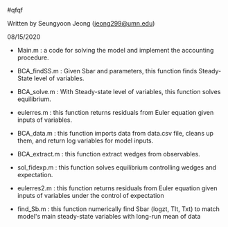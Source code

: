 
#qfqf

  Written by Seungyoon Jeong (jeong299@umn.edu)      
  				               
  08/15/2020					       


- Main.m : a code for solving the model and implement the accounting procedure.

- BCA_findSS.m : Given Sbar and parameters, this function finds Steady-State level of variables.

- BCA_solve.m : With Steady-state level of variables, this function solves equilibrium.
	 	
- eulerres.m : this function returns residuals from Euler equation given inputs of variables.

- BCA_data.m : this function imports data from data.csv file, cleans up them, and return log variables for model inputs.

- BCA_extract.m : this function extract wedges from observables.

- sol_fidexp.m : this function solves equilibrium controlling wedges and expectation.

- eulerres2.m : this function returns residuals from Euler equation given inputs of variables under the control of expectation

- find_Sb.m : this function numerically find Sbar (logzt, Tlt, Txt) to match model's main steady-state variables with long-run mean of data

